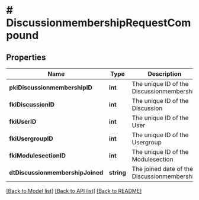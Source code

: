 # # DiscussionmembershipRequestCompound

## Properties

Name | Type | Description | Notes
------------ | ------------- | ------------- | -------------
**pkiDiscussionmembershipID** | **int** | The unique ID of the Discussionmembership | [optional]
**fkiDiscussionID** | **int** | The unique ID of the Discussion |
**fkiUserID** | **int** | The unique ID of the User | [optional]
**fkiUsergroupID** | **int** | The unique ID of the Usergroup | [optional]
**fkiModulesectionID** | **int** | The unique ID of the Modulesection | [optional]
**dtDiscussionmembershipJoined** | **string** | The joined date of the Discussionmembership |

[[Back to Model list]](../../README.md#models) [[Back to API list]](../../README.md#endpoints) [[Back to README]](../../README.md)
